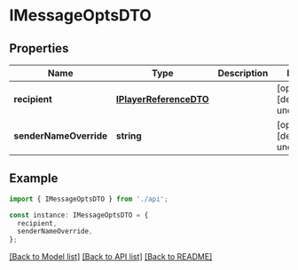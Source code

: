 # IMessageOptsDTO

## Properties

| Name                   | Type                                              | Description | Notes                             |
| ---------------------- | ------------------------------------------------- | ----------- | --------------------------------- |
| **recipient**          | [**IPlayerReferenceDTO**](IPlayerReferenceDTO.md) |             | [optional] [default to undefined] |
| **senderNameOverride** | **string**                                        |             | [optional] [default to undefined] |

## Example

```typescript
import { IMessageOptsDTO } from './api';

const instance: IMessageOptsDTO = {
  recipient,
  senderNameOverride,
};
```

[[Back to Model list]](../README.md#documentation-for-models) [[Back to API list]](../README.md#documentation-for-api-endpoints) [[Back to README]](../README.md)
